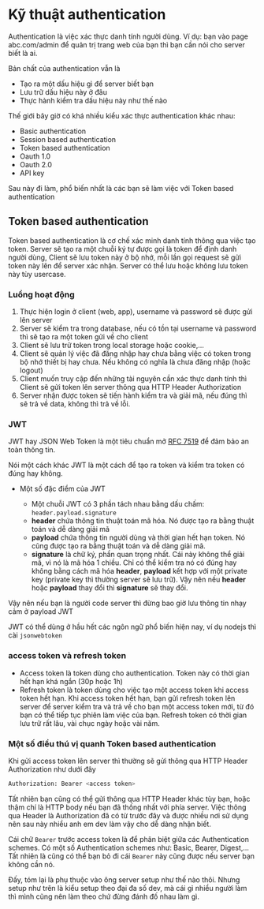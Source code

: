 # Kỹ thuật authentication

Authentication là việc xác thực danh tính người dùng. Ví dụ: bạn vào page abc.com/admin để quản trị trang web của bạn thì bạn cần nói cho server biết là ai.

Bản chất của authentication vẫn là

- Tạo ra một dấu hiệu gì để server biết bạn
- Lưu trữ dấu hiệu này ở đâu
- Thực hành kiểm tra dấu hiệu này như thế nào

Thế giới bây giờ có khá nhiều kiểu xác thực authentication khác nhau:

- Basic authentication
- Session based authentication
- Token based authentication
- Oauth 1.0
- Oauth 2.0
- API key

Sau này đi làm, phổ biến nhất là các bạn sẽ làm việc với Token based authentication

## Token based authentication

Token based authentication là cơ chế xác minh danh tính thông qua việc tạo token. Server sẽ tạo ra một chuỗi ký tự được gọi là token để định danh người dùng, Client sẽ lưu token này ở bộ nhớ, mỗi lần gọi request sẽ gửi token này lên để server xác nhận. Server có thể lưu hoặc không lưu token này tùy usercase.

### Luồng hoạt động

1. Thực hiện login ở client (web, app), username và password sẽ được gửi lên server
2. Server sẽ kiểm tra trong database, nếu có tồn tại username và password thì sẽ tạo ra một token gửi về cho client
3. Client sẽ lưu trữ token trong local storage hoặc cookie,...
4. Client sẽ quản lý việc đã đăng nhập hay chưa bằng việc có token trong bộ nhớ thiết bị hay chưa. Nếu không có nghĩa là chưa đăng nhập (hoặc logout)
5. Client muốn truy cập đến những tài nguyên cần xác thực danh tính thì Client sẽ gửi token lên server thông qua HTTP Header Authorization
6. Server nhận được token sẽ tiến hành kiểm tra và giải mã, nếu đúng thì sẽ trả về data, không thì trả về lỗi.

### JWT

JWT hay JSON Web Token là một tiêu chuẩn mở [RFC 7519](https://datatracker.ietf.org/doc/html/rfc7519) để đảm bảo an toàn thông tin.

Nói một cách khác JWT là một cách để tạo ra token và kiểm tra token có đúng hay không.

- Một số đặc điểm của JWT

  - Một chuỗi JWT có 3 phần tách nhau bằng dấu chấm: `header.payload.signature`
  - **header** chứa thông tin thuật toán mã hóa. Nó được tạo ra bằng thuật toán và dễ dàng giải mã
  - **payload** chứa thông tin người dùng và thời gian hết hạn token. Nó cũng được tạo ra bằng thuật toán và dễ dàng giải mã.
  - **signature** là chữ ký, phần quan trọng nhất. Cái này không thể giải mã, vì nó là mã hóa 1 chiều. Chỉ có thể kiểm tra nó có đúng hay không bằng cách mã hóa **header**, **payload** kết hợp với một private key (private key thì thường server sẽ lưu trữ). Vậy nên nếu **header** hoặc **payload** thay đổi thì **signature** sẽ thay đổi.

Vậy nên nếu bạn là người code server thì đừng bao giờ lưu thông tin nhạy cảm ở payload JWT

JWT có thể dùng ở hầu hết các ngôn ngữ phổ biến hiện nay, ví dụ nodejs thì cài `jsonwebtoken`

### access token và refresh token

- Access token là token dùng cho authentication. Token này có thời gian hết hạn khá ngắn (30p hoặc 1h)
- Refresh token là token dùng cho việc tạo một access token khi access token hết hạn. Khi access token hết hạn, bạn gửi refresh token lên server để server kiểm tra và trả về cho bạn một access token mới, từ đó bạn có thể tiếp tục phiên làm việc của bạn. Refresh token có thời gian lưu trữ rất lâu, vài chục ngày hoặc vài năm.

### Một số điều thú vị quanh Token based authentication

Khi gửi access token lên server thì thường sẽ gửi thông qua HTTP Header Authorization như dưới đây

```bash
Authorization: Bearer <access token>
```

Tất nhiên bạn cũng có thể gửi thông qua HTTP Header khác tùy bạn, hoặc thậm chí là HTTP body nếu bạn đã thống nhất với phía server. Việc thông qua Header là Authorization đã có từ trước đây và được nhiều nơi sử dụng nên sau này nhiều anh em dev làm vậy cho dễ dàng nhận biết.

Cái chữ `Bearer` trước access token là để phân biệt giữa các Authentication schemes. Có một số Authentication schemes như: Basic, Bearer, Digest,... Tất nhiên là cũng có thể bạn bỏ đi cái `Bearer` này cũng được nếu server bạn không cần nó.

Đấy, tóm lại là phụ thuộc vào ông server setup như thế nào thôi. Nhưng setup như trên là kiểu setup theo đại đa số dev, mà cái gì nhiều người làm thì mình cũng nên làm theo chứ đừng đánh đố nhau làm gì.
